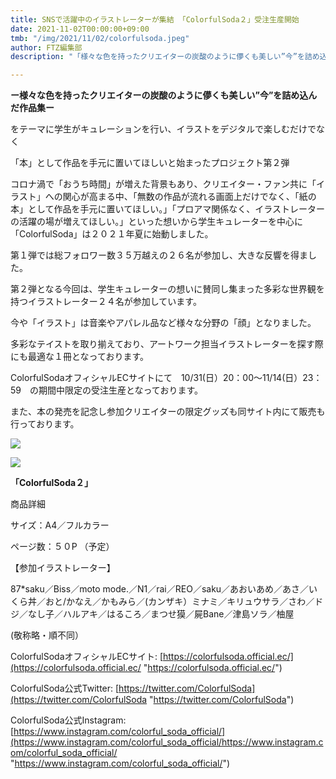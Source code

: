 ```yaml
---
title: SNSで活躍中のイラストレーターが集結 「ColorfulSoda２」受注生産開始
date: 2021-11-02T00:00:00+09:00
tmb: "/img/2021/11/02/colorfulsoda.jpeg"
author: FTZ編集部
description: "「様々な色を持ったクリエイターの炭酸のように儚くも美しい”今”を詰め込んだ作品集」をテーマに学生がキュレーションを行い、イラストをデジタルで楽しむだけでなく「本」として作品を手元に置いてほしいと始まったプロジェクト第２弾"

---
```

**ー様々な色を持ったクリエイターの炭酸のように儚くも美しい”今”を詰め込んだ作品集ー**

をテーマに学生がキュレーションを行い、イラストをデジタルで楽しむだけでなく

「本」として作品を手元に置いてほしいと始まったプロジェクト第２弾

コロナ渦で「おうち時間」が増えた背景もあり、クリエイター・ファン共に「イラスト」への関心が高まる中、「無数の作品が流れる画面上だけでなく、「紙の本」として作品を手元に置いてほしい。」「プロアマ関係なく、イラストレーターの活躍の場が増えてほしい。」といった想いから学生キュレーターを中心に「ColorfulSoda」は２０２１年夏に始動しました。

第１弾では総フォロワー数３５万越えの２６名が参加し、大きな反響を得ました。

第２弾となる今回は、学生キュレーターの想いに賛同し集まった多彩な世界観を持つイラストレーター２４名が参加しています。

今や「イラスト」は音楽やアパレル品など様々な分野の「顔」となりました。

多彩なテイストを取り揃えており、アートワーク担当イラストレーターを探す際にも最適な１冊となっております。

ColorfulSodaオフィシャルECサイトにて　10/31(日）20：00～11/14(日）23：59　の期間中限定の受注生産となっております。

また、本の発売を記念し参加クリエイターの限定グッズも同サイト内にて販売も行っております。

![](/img/2021/11/02/colorfulsoda.jpeg)

![](/img/2021/11/02/colorfulsoda_kokuchi.jpeg)

**「ColorfulSoda２」**

商品詳細

サイズ：A4／フルカラー

ページ数：５０P （予定）

【参加イラストレーター】

87*saku／Biss／moto mode.／N1／rai／REO／saku／あおいあめ／あさ／いくら丼／おと/かなえ／かもみら／(カンザキ）ミナミ／キリュウサラ／さわ／ドジ／なし子／ハルアキ／はるころ／まつせ獏／屍Bane／津島ソラ／柚屋

(敬称略・順不同）

ColorfulSodaオフィシャルECサイト: [https://colorfulsoda.official.ec/](https://colorfulsoda.official.ec/ "https://colorfulsoda.official.ec/")

ColorfulSoda公式Twitter: [https://twitter.com/ColorfulSoda](https://twitter.com/ColorfulSoda "https://twitter.com/ColorfulSoda")

ColorfulSoda公式Instagram: [https://www.instagram.com/colorful_soda_official/](https://www.instagram.com/colorful_soda_official/https://www.instagram.com/colorful_soda_official/ "https://www.instagram.com/colorful_soda_official/")